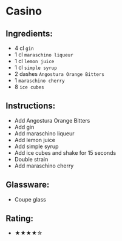# Casino

## Ingredients:
- 4 cl `gin`
- 1 cl `maraschino liqueur`
- 1 cl `lemon juice`
- 1 cl `simple syrup`
- 2 dashes `Angostura Orange Bitters`
- 1 `maraschino cherry`
- 8 `ice cubes`

## Instructions:
- Add Angostura Orange Bitters
- Add gin
- Add maraschino liqueur
- Add lemon juice
- Add simple syrup
- Add ice cubes and shake for 15 seconds
- Double strain
- Add maraschino cherry

## Glassware:
- Coupe glass

## Rating:
- ★★★★☆